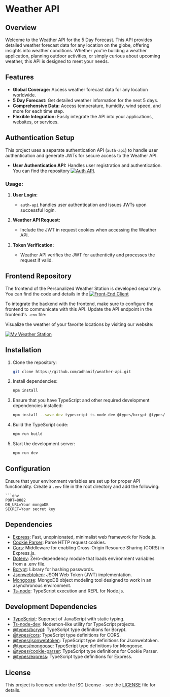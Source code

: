 # Weather API

## Overview

Welcome to the Weather API for the 5 Day Forecast. This API provides detailed weather forecast data for any location on the globe, offering insights into weather conditions. Whether you're building a weather application, planning outdoor activities, or simply curious about upcoming weather, this API is designed to meet your needs.

## Features

- **Global Coverage:** Access weather forecast data for any location worldwide.
- **5 Day Forecast:** Get detailed weather information for the next 5 days.
- **Comprehensive Data:** Access temperature, humidity, wind speed, and more for each time step.
- **Flexible Integration:** Easily integrate the API into your applications, websites, or services.

## Authentication Setup

This project uses a separate authentication API (`auth-api`) to handle user authentication and generate JWTs for secure access to the Weather API.

- **User Authentication API:** Handles user registration and authentication. You can find the repository [![Auth API](https://img.shields.io/badge/Auth_API-181717?style=for-the-badge&logo=github&logoColor=white)](https://github.com/husham007/auth-api).


### Usage:

1. **User Login:**
   - `auth-api` handles user authentication and issues JWTs upon successful login.

2. **Weather API Request:**
   - Include the JWT in request cookies when accessing the Weather API.

3. **Token Verification:**
   - Weather API verifies the JWT for authenticity and processes the request if valid.



## Frontend Repository

The frontend of the Personalized Weather Station is developed separately. You can find the code and details in the  [![Front-End Client](https://img.shields.io/badge/Client-181717?style=for-the-badge&logo=github&logoColor=white)]((https://github.com/husham007/personalized-weather-station.git))

To integrate the backend with the frontend, make sure to configure the frontend to communicate with this API. Update the API endpoint in the frontend's `.env` file:

 Visualize the weather of your favorite locations by visiting our website:

[![My Weather Station](https://img.shields.io/badge/Personalized_Weather_Station-000000?style=for-the-badge&logo=google-chrome&logoColor=white)](https://personal-weather-station.netlify.app/)

## Installation

1. Clone the repository:

   ```bash
   git clone https://github.com/adhanif/weather-api.git
   
2. Install dependencies:

   ```bash
   npm install

3. Ensure that you have TypeScript and other required development dependencies installed:

   ```bash
   npm install --save-dev typescript ts-node-dev @types/bcrypt @types/cors @types/jsonwebtoken @types/mongoose

4. Build the TypeScript code:

   ```bash
   npm run build

5. Start the development server:

   ```bash
   npm run dev

## Configuration

Ensure that your environment variables are set up for proper API functionality. Create a `.env` file in the root directory and add the following:

    ```env
    PORT=8082
    DB_URL=Your mongoDB
    SECRET=Your secret key

## Dependencies

- [Express](https://expressjs.com/): Fast, unopinionated, minimalist web framework for Node.js.
- [Cookie Parser](https://www.npmjs.com/package/cookie-parser): Parse HTTP request cookies.
- [Cors](https://github.com/expressjs/cors): Middleware for enabling Cross-Origin Resource Sharing (CORS) in Express.js.
- [Dotenv](https://www.npmjs.com/package/dotenv): Zero-dependency module that loads environment variables from a .env file.
- [Bcrypt](https://github.com/kelektiv/node.bcrypt.js/): Library for hashing passwords.
- [Jsonwebtoken](https://github.com/auth0/node-jsonwebtoken): JSON Web Token (JWT) implementation.
- [Mongoose](https://mongoosejs.com/): MongoDB object modeling tool designed to work in an asynchronous environment.
- [Ts-node](https://github.com/TypeStrong/ts-node): TypeScript execution and REPL for Node.js.

## Development Dependencies

- [TypeScript](https://www.typescriptlang.org/): Superset of JavaScript with static typing.
- [Ts-node-dev](https://github.com/wclr/ts-node-dev): Nodemon-like utility for TypeScript projects.
- [@types/bcrypt](https://www.npmjs.com/package/@types/bcrypt): TypeScript type definitions for Bcrypt.
- [@types/cors](https://www.npmjs.com/package/@types/cors): TypeScript type definitions for CORS.
- [@types/jsonwebtoken](https://www.npmjs.com/package/@types/jsonwebtoken): TypeScript type definitions for Jsonwebtoken.
- [@types/mongoose](https://www.npmjs.com/package/@types/mongoose): TypeScript type definitions for Mongoose.
- [@types/cookie-parser](https://www.npmjs.com/package/@types/cookie-parser): TypeScript type definitions for Cookie Parser.
- [@types/express](https://www.npmjs.com/package/@types/express): TypeScript type definitions for Express.

## License

This project is licensed under the ISC License - see the [LICENSE](LICENSE) file for details.
